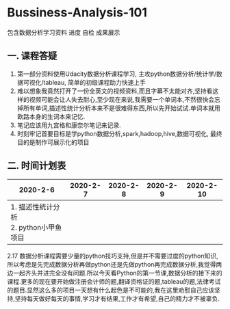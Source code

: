 # Bussiness-Analysis-101
包含数据分析学习资料 进度 自检 成果展示

## 一. 课程答疑
1. 第一部分资料使用Udacity数据分析课程学习, 主攻python数据分析/统计学/数据可视化/tableau, 简单的初级课程助力快速上手
2. 难以想象我竟然打开了一份全英文的视频资料,而且字幕不太能对齐,坚持看这样的视频可能会让人失去耐心,至少现在来说,我需要一个单词本,不然很快会忘掉所有单词,描述性统计分析本来不是很难得东西,所以先开始试试.单词本就用欧路本身的生词本来记忆.
3. 笔记应该用九宫格和康奈尔笔记来记录.
4. 时刻牢记首要目标是学python数据分析,spark,hadoop,hive,数据可视化, 最终目的是制作可展示化的项目

## 二. 时间计划表  
| 2020-2-6 | 2020-2-7 | 2020-2-8| 2020-2-9| 2020-2-10 |
| -------- | -------- | ------- | --------| --------- |
| 1. 描述性统计分析</br>2. python小甲鱼项目| 

2.17 数据分析课程需要少量的python技巧支持,但是并不需要过度的python知识,所以考虑是先完成数据分析再做python还是先做python再完成数据分析,我觉得两边一起齐头并进完全没有问题.所以今天看Python的第一节课,数据分析的接下来的课程.更多的现在要开始做注册会计师的题,翻译资格证的题,tableau的题,法律考试的题目.显然这么多的项目一天想有什么起色是不可能的,我在这里劝慰自己应该坚持,坚持每天做好每天的事情,学习才有结果,工作才有希望,自己的精力才不被辜负.  

